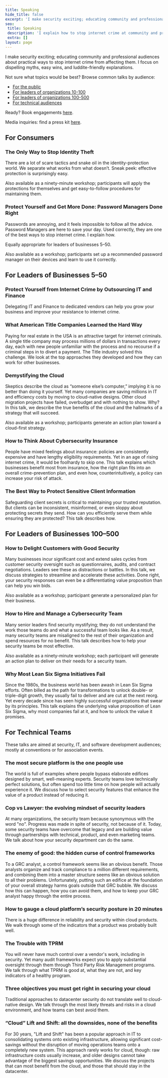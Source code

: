 ```yaml
---
title: Speaking
hide_title: false
excerpt: 'I make security exciting; educating community and professional audiences about practical ways to stop internet crime from affecting them. I focus on dispelling myths, easy wins, and luddite-friendly explanations.'
seo:
 title: Speaking
 description: 'I explain how to stop internet crime at community and professional events.'
 extra: []
layout: page
---
```

I make security exciting; educating community and professional audiences about practical ways to stop internet crime from affecting them. I focus on dispelling myths, easy wins, and luddite-friendly explanations. 

Not sure what topics would be best? Browse common talks by audience:

- [For the public](/speaking_public) 
- [For leaders of organizations 10-100](/speaking_sb)
- [For leaders of organizations 100-500](/speaking_mb)
- [For technical audiences](/speaking_tech)

Ready? Book engagements [here](/book_speaking).

Media inquiries: find a press kit [here](/static/images/dylan_one_sheet.pdf). 

## For Consumers

### The Only Way to Stop Identity Theft

There are a lot of scare tactics and snake oil in the identity-protection world. We separate what works from what doesn’t. Sneak peek: effective protection is surprisingly easy.

Also available as a ninety-minute workshop; participants will apply the protections for themselves and get easy-to-follow procedures for maintaining them.

### Protect Yourself and Get More Done: Password Managers Done Right

Passwords are annoying, and it feels impossible to follow all the advice. Password Managers are here to save your day. Used correctly, they are one of the best ways to stop internet crime. I explain how.

Equally appropriate for leaders of businesses 5–50.

Also available as a workshop; participants set up a recommended password manager on their devices and learn to use it correctly.

## For Leaders of Businesses 5–50

### Protect Yourself from Internet Crime by Outsourcing IT and Finance

Delegating IT and Finance to dedicated vendors can help you grow your business and improve your resistance to internet crime.

### What American Title Companies Learned the Hard Way

Paying for real estate in the USA is an attractive target for internet criminals. A single title company may process millions of dollars in transactions every day, each with new people unfamiliar with the process and no recourse if a criminal steps in to divert a payment. The Title industry solved this challenge. We look at the top approaches they developed and how they can work for other businesses.

### Demystifying the Cloud

Skeptics describe the cloud as “someone else’s computer,” implying it is no better than doing it yourself. Yet many companies are saving millions in IT and efficiency costs by moving to cloud-native designs. Other cloud migration projects have failed, overbudget and with nothing to show. Why? In this talk, we describe the true benefits of the cloud and the hallmarks of a strategy that will succeed.

Also available as a workshop; participants generate an action plan toward a cloud-first strategy.

### How to Think About Cybersecurity Insurance

People have mixed feelings about insurance: policies are consistently expensive and have lengthy eligibility requirements. Yet in an age of rising internet crime, it would be foolhardy to skip one. This talk explains which businesses benefit most from insurance, how the right plan fits into an overall crime-prevention plan, and even how, counterintuitively, a policy can increase your risk of attack.

### The Best Way to Protect Sensitive Client Information

Safeguarding client secrets is critical to maintaining your trusted reputation. But clients can be inconsistent, misinformed, or even sloppy about protecting secrets they send. How can you efficiently serve them while ensuring they are protected? This talk describes how.

## For Leaders of Businesses 100–500

### How to Delight Customers with Good Security

Many businesses incur significant cost and extend sales cycles from customer security oversight such as questionnaires, audits, and contract negotiations. Leaders see these as distractions or battles. In this talk, we discuss strategies to streamline and accelerate these activities. Done right, your security responses can even be a differentiating value proposition than can help you win bids.

Also available as a workshop; participant generate a personalized plan for their business.

### How to Hire and Manage a Cybersecurity Team

Many senior leaders find security mystifying; they do not understand the work those teams do and what a successful team looks like. As a result, many security teams are misaligned to the rest of their organization and spend resources for no benefit. This talk describes how to help your security teams be most effective.

Also available as a ninety-minute workshop; each participant will generate an action plan to deliver on their needs for a security team.

### Why Most Lean Six Sigma Initiatives Fail

Since the 1980s, the business world has been awash in Lean Six Sigma efforts. Often billed as the path for transformations to unlock double- or triple-digit growth, they usually fail to deliver and are cut at the next reorg. Yet every decade since has seen highly successful organizations that swear by its principles. This talk explains the underlying value proposition of Lean Six Sigma, why most companies fail at it, and how to unlock the value it promises.

## For Technical Teams
These talks are aimed at security, IT, and software development audiences; mostly at conventions or for association events.

### The most secure platform is the one people use
The world is full of examples where people bypass elaborate edifices designed by smart, well-meaning experts. Security teams love technically perfect solutions, but often spend too little time on how people will actually experience it. We discuss how to select security features that enhance the value of a product instead of reducing it.

### Cop vs Lawyer: the evolving mindset of security leaders
At many organizations, the security team because synonymous with the word "no". Progress was made in spite of security, not because of it. 
Today, some security teams have overcome that legacy and are building value through partnerships with technical, product, and even marketing teams. We talk about how your security department can do the same. 

### The enemy of good: the hidden curse of control frameworks
To a GRC analyst, a control framework seems like an obvious benefit. Those analysts organize and track compliance to a million different requirements, and combining them into a master structure seems like an obvious solution to all their problems.
Unfortunately, putting such an edifice at the foundation of your overall strategy harms goals outside that GRC bubble. We discuss how this can happen, how you can avoid them, and how to keep your GRC analyst happy through the entire process.

### How to gauge a cloud platform’s security posture in 20 minutes
There is a huge difference in reliability and security within cloud products. We walk through some of the indicators that a product was probably built well.

### The Trouble with TPRM
You will never have much control over a vendor's work, including in security. Yet many audit frameworks expect you to apply substantial oversight through them through Third Party Risk Management programs. We talk through what TPRM is good at, what they are not, and key indicators of a healthy program. 

### Three objectives you must get right in securing your cloud
Traditional approaches to datacenter security do not translate well to cloud-native design. We talk through the most likely threats and risks in a cloud environment, and how teams can best avoid them. 

### “Cloud” Lift and Shift: all the downsides, none of the benefits
For 30 years, "Lift and Shift" has been a popular approach in IT to consolidating systems onto existing infrastructure, allowing significant cost-savings without the disruption of moving operations teams onto a completely new system. This approach rarely works for cloud, though: raw infrastructure costs usually increase, and older designs cannot take advantage of the biggest savings opportunities. We discuss the projects that can most benefit from the cloud, and those that should stay in the datacenter.